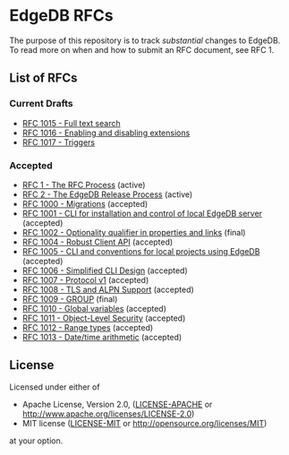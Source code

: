 # EdgeDB RFCs

The purpose of this repository is to track *substantial* changes to EdgeDB.
To read more on when and how to submit an RFC document, see RFC 1.

## List of RFCs
[//]: # "NOTE: This section is auto-generated with update_index.py"

### Current Drafts
* [RFC 1015 - Full text search](./text/1015-full-text-search.rst)
* [RFC 1016 - Enabling and disabling extensions](./text/1016-extension-control.rst)
* [RFC 1017 - Triggers](./text/1017-triggers.rst)

### Accepted
* [RFC 1 - The RFC Process](./text/0001-rfc-process.rst) (active)
* [RFC 2 - The EdgeDB Release Process](./text/0002-edgedb-release-process.rst) (active)
* [RFC 1000 - Migrations](./text/1000-migrations.rst) (accepted)
* [RFC 1001 - CLI for installation and control of local EdgeDB server](./text/1001-edgedb-server-control.rst) (accepted)
* [RFC 1002 - Optionality qualifier in properties and links](./text/1002-optionality-qualifier.rst) (final)
* [RFC 1004 - Robust Client API](./text/1004-transactions-api.rst) (accepted)
* [RFC 1005 - CLI and conventions for local projects using EdgeDB](./text/1005-edgedb-project.rst) (accepted)
* [RFC 1006 - Simplified CLI Design](./text/1006-simplified-cli.rst) (accepted)
* [RFC 1007 - Protocol v1](./text/1007-protocol-v1.rst) (accepted)
* [RFC 1008 - TLS and ALPN Support](./text/1008-tls-and-alpn.rst) (accepted)
* [RFC 1009 - GROUP](./text/1009-group.rst) (final)
* [RFC 1010 - Global variables](./text/1010-global-vars.rst) (accepted)
* [RFC 1011 - Object-Level Security](./text/1011-object-level-security.rst) (accepted)
* [RFC 1012 - Range types](./text/1012-range-types.rst) (accepted)
* [RFC 1013 - Date/time arithmetic](./text/1013-datetime-arithmetic.rst) (accepted)

## License

Licensed under either of

* Apache License, Version 2.0,
  ([LICENSE-APACHE](./LICENSE-APACHE) or
  http://www.apache.org/licenses/LICENSE-2.0)
* MIT license ([LICENSE-MIT](./LICENSE-MIT) or
  http://opensource.org/licenses/MIT)

at your option.
